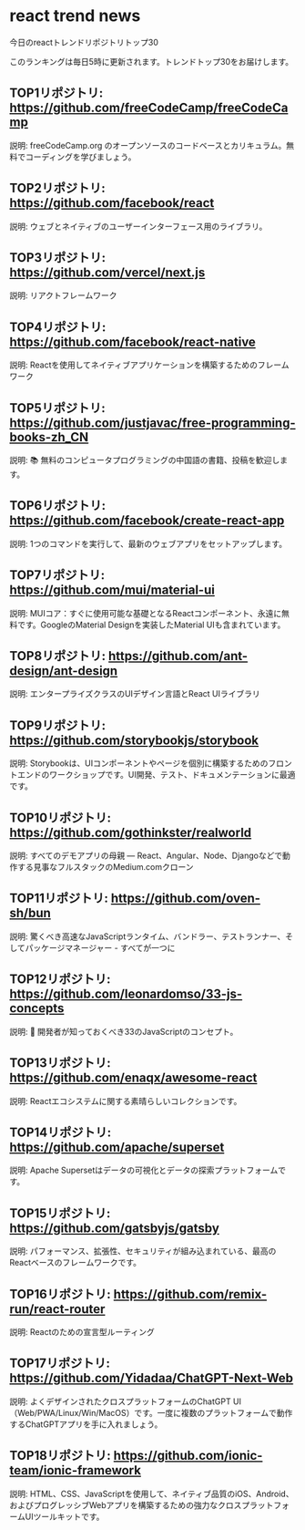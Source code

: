 # react trend news

今日のreactトレンドリポジトリトップ30

このランキングは毎日5時に更新されます。トレンドトップ30をお届けします。

## TOP1リポジトリ: https://github.com/freeCodeCamp/freeCodeCamp

説明: freeCodeCamp.org のオープンソースのコードベースとカリキュラム。無料でコーディングを学びましょう。

## TOP2リポジトリ: https://github.com/facebook/react

説明: ウェブとネイティブのユーザーインターフェース用のライブラリ。

## TOP3リポジトリ: https://github.com/vercel/next.js

説明: リアクトフレームワーク

## TOP4リポジトリ: https://github.com/facebook/react-native

説明: Reactを使用してネイティブアプリケーションを構築するためのフレームワーク

## TOP5リポジトリ: https://github.com/justjavac/free-programming-books-zh_CN

説明: :books: 無料のコンピュータプログラミングの中国語の書籍、投稿を歓迎します。

## TOP6リポジトリ: https://github.com/facebook/create-react-app

説明: 1つのコマンドを実行して、最新のウェブアプリをセットアップします。

## TOP7リポジトリ: https://github.com/mui/material-ui

説明: MUIコア：すぐに使用可能な基礎となるReactコンポーネント、永遠に無料です。GoogleのMaterial Designを実装したMaterial UIも含まれています。

## TOP8リポジトリ: https://github.com/ant-design/ant-design

説明: エンタープライズクラスのUIデザイン言語とReact UIライブラリ

## TOP9リポジトリ: https://github.com/storybookjs/storybook

説明: Storybookは、UIコンポーネントやページを個別に構築するためのフロントエンドのワークショップです。UI開発、テスト、ドキュメンテーションに最適です。

## TOP10リポジトリ: https://github.com/gothinkster/realworld

説明: すべてのデモアプリの母親 — React、Angular、Node、Djangoなどで動作する見事なフルスタックのMedium.comクローン

## TOP11リポジトリ: https://github.com/oven-sh/bun

説明: 驚くべき高速なJavaScriptランタイム、バンドラー、テストランナー、そしてパッケージマネージャー - すべてが一つに

## TOP12リポジトリ: https://github.com/leonardomso/33-js-concepts

説明: 📜 開発者が知っておくべき33のJavaScriptのコンセプト。

## TOP13リポジトリ: https://github.com/enaqx/awesome-react

説明: Reactエコシステムに関する素晴らしいコレクションです。

## TOP14リポジトリ: https://github.com/apache/superset

説明: Apache Supersetはデータの可視化とデータの探索プラットフォームです。

## TOP15リポジトリ: https://github.com/gatsbyjs/gatsby

説明: パフォーマンス、拡張性、セキュリティが組み込まれている、最高のReactベースのフレームワークです。

## TOP16リポジトリ: https://github.com/remix-run/react-router

説明: Reactのための宣言型ルーティング

## TOP17リポジトリ: https://github.com/Yidadaa/ChatGPT-Next-Web

説明: よくデザインされたクロスプラットフォームのChatGPT UI（Web/PWA/Linux/Win/MacOS）です。一度に複数のプラットフォームで動作するChatGPTアプリを手に入れましょう。

## TOP18リポジトリ: https://github.com/ionic-team/ionic-framework

説明: HTML、CSS、JavaScriptを使用して、ネイティブ品質のiOS、Android、およびプログレッシブWebアプリを構築するための強力なクロスプラットフォームUIツールキットです。

